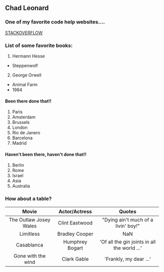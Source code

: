## Chad Leonard

### One of my favorite code help websites....
[STACKOVERFLOW](https://stackoverflow.com)

### List of some favorite books:
1. Hermann Hesse
  * Steppenwolf
2. George Orwell
  * Animal Farm
  * 1984

  
#### Been there done that!!
1. Paris
2. Amsterdam
3. Brussels
4. London
5. Rio de Janero
6. Barcelona
7. Madrid

#### Haven't been there, haven't done that!!
1. Berlin
2. Rome
3. Israel
4. Asia
5. Australia

### How about a table?

| Movie| Actor/Actress| Quotes|
| :-------------: |:-------------:| :-----:|
| The Outlaw Josey Wales      | Clint Eastwood | "Dying ain't much of a livin' boy!" |
| Limitless      | Bradley Cooper | NaN |
| Casablanca     | Humphrey Bogart | 'Of all the gin joints in all the world ...' |
| Gone with the wind     | Clark Gable| 'Frankly, my dear  ...' |
